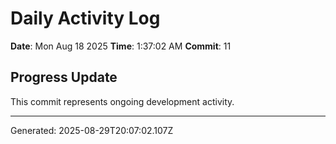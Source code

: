 # Daily Activity Log

**Date**: Mon Aug 18 2025
**Time**: 1:37:02 AM
**Commit**: 11

## Progress Update

This commit represents ongoing development activity.

---
Generated: 2025-08-29T20:07:02.107Z
